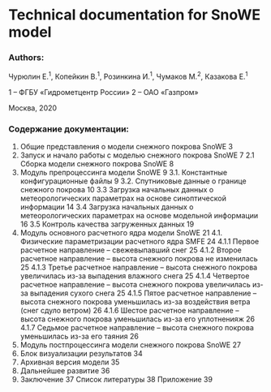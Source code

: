 # Technical documentation for SnoWE model

### Authors:
<p align="justify">
Чурюлин Е.<sup>1</sup>, Копейкин В.<sup>1</sup>, Розинкина И.<sup>1</sup>, Чумаков М.<sup>2</sup>, Казакова Е.<sup>1</sup>

1 – ФГБУ «Гидрометцентр России»
2 – ОАО «Газпром»
  
Москва, 2020
  
### Содержание документации:
  
1. Общие представления о модели снежного покрова SnoWE	3
2. Запуск и начало работы с моделью снежного покрова SnoWE	7
2.1 Сборка модели снежного покрова SnoWE	8
3. Модуль препроцессинга модели SnoWE	9
3.1. Константные конфигурационные файлы	9
3.2. Спутниковые данные о границе снежного покрова	10
3.3 Загрузка начальных данных о метеорологических параметрах на основе синоптической информации	14
3.4 Загрузка начальных данных о метеорологических параметрах на основе модельной информации	16
3.5 Контроль качества загруженных данных	19
4. Модуль основного расчетного ядра модели SnoWE	21
4.1. Физические параметризации расчетного ядра SMFE	24
4.1.1 Первое расчетное направление – свежевыпавший снег	25
4.1.2 Второе расчетное направление – высота снежного покрова не изменилась	25
4.1.3 Третье расчетное направление – высота снежного покрова увеличилась  из-за выпадения влажного снега	25
4.1.4 Четвертое расчетное направление – высота снежного покрова увеличилась  из-за выпадения сухого снега	25
4.1.5 Пятое расчетное направление – высота снежного покрова уменьшилась  из-за воздействия ветра (снег сдуло ветром)	26
4.1.6 Шестое расчетное направление – высота снежного покрова уменьшилась  из-за его уплотненияж	26
4.1.7 Седьмое расчетное направление – высота снежного покрова уменьшилась  из-за его таяния 		26
5. Модуль постпроцессинга модели снежного покрова SnoWE	27
6. Блок визуализации результатов	34
7. Архивная версия модели	35
8. Дальнейшее развитие	36
9. Заключение	37
Список литературы	38
Приложение	39

